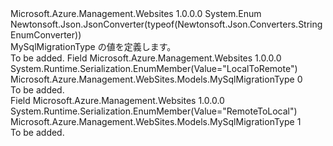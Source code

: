<Type Name="MySqlMigrationType" FullName="Microsoft.Azure.Management.WebSites.Models.MySqlMigrationType">
  <TypeSignature Language="C#" Value="public enum MySqlMigrationType" />
  <TypeSignature Language="ILAsm" Value=".class public auto ansi sealed MySqlMigrationType extends System.Enum" />
  <TypeSignature Language="DocId" Value="T:Microsoft.Azure.Management.WebSites.Models.MySqlMigrationType" />
  <TypeSignature Language="VB.NET" Value="Public Enum MySqlMigrationType" />
  <TypeSignature Language="F#" Value="type MySqlMigrationType = " />
  <AssemblyInfo>
    <AssemblyName>Microsoft.Azure.Management.Websites</AssemblyName>
    <AssemblyVersion>1.0.0.0</AssemblyVersion>
  </AssemblyInfo>
  <Base>
    <BaseTypeName>System.Enum</BaseTypeName>
  </Base>
  <Attributes>
    <Attribute>
      <AttributeName>Newtonsoft.Json.JsonConverter(typeof(Newtonsoft.Json.Converters.StringEnumConverter))</AttributeName>
    </Attribute>
  </Attributes>
  <Docs>
    <summary>
            MySqlMigrationType の値を定義します。
            </summary>
    <remarks>To be added.</remarks>
  </Docs>
  <Members>
    <Member MemberName="LocalToRemote">
      <MemberSignature Language="C#" Value="LocalToRemote" />
      <MemberSignature Language="ILAsm" Value=".field public static literal valuetype Microsoft.Azure.Management.WebSites.Models.MySqlMigrationType LocalToRemote = int32(0)" />
      <MemberSignature Language="DocId" Value="F:Microsoft.Azure.Management.WebSites.Models.MySqlMigrationType.LocalToRemote" />
      <MemberSignature Language="VB.NET" Value="LocalToRemote" />
      <MemberSignature Language="F#" Value="LocalToRemote = 0" Usage="Microsoft.Azure.Management.WebSites.Models.MySqlMigrationType.LocalToRemote" />
      <MemberType>Field</MemberType>
      <AssemblyInfo>
        <AssemblyName>Microsoft.Azure.Management.Websites</AssemblyName>
        <AssemblyVersion>1.0.0.0</AssemblyVersion>
      </AssemblyInfo>
      <Attributes>
        <Attribute>
          <AttributeName>System.Runtime.Serialization.EnumMember(Value="LocalToRemote")</AttributeName>
        </Attribute>
      </Attributes>
      <ReturnValue>
        <ReturnType>Microsoft.Azure.Management.WebSites.Models.MySqlMigrationType</ReturnType>
      </ReturnValue>
      <MemberValue>0</MemberValue>
      <Docs>
        <summary>To be added.</summary>
      </Docs>
    </Member>
    <Member MemberName="RemoteToLocal">
      <MemberSignature Language="C#" Value="RemoteToLocal" />
      <MemberSignature Language="ILAsm" Value=".field public static literal valuetype Microsoft.Azure.Management.WebSites.Models.MySqlMigrationType RemoteToLocal = int32(1)" />
      <MemberSignature Language="DocId" Value="F:Microsoft.Azure.Management.WebSites.Models.MySqlMigrationType.RemoteToLocal" />
      <MemberSignature Language="VB.NET" Value="RemoteToLocal" />
      <MemberSignature Language="F#" Value="RemoteToLocal = 1" Usage="Microsoft.Azure.Management.WebSites.Models.MySqlMigrationType.RemoteToLocal" />
      <MemberType>Field</MemberType>
      <AssemblyInfo>
        <AssemblyName>Microsoft.Azure.Management.Websites</AssemblyName>
        <AssemblyVersion>1.0.0.0</AssemblyVersion>
      </AssemblyInfo>
      <Attributes>
        <Attribute>
          <AttributeName>System.Runtime.Serialization.EnumMember(Value="RemoteToLocal")</AttributeName>
        </Attribute>
      </Attributes>
      <ReturnValue>
        <ReturnType>Microsoft.Azure.Management.WebSites.Models.MySqlMigrationType</ReturnType>
      </ReturnValue>
      <MemberValue>1</MemberValue>
      <Docs>
        <summary>To be added.</summary>
      </Docs>
    </Member>
  </Members>
</Type>